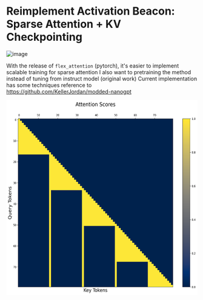# Reimplement Activation Beacon: Sparse Attention + KV Checkpointing

<img width="582" height="275" alt="image" src="https://github.com/user-attachments/assets/19949705-d1e8-4cc7-9974-8944a66e2b77" />

With the release of `flex_attention` (pytorch), it's easier to implement scalable training for sparse attention
I also want to pretraining the method instead of tuning from instruct model (original work)
Current implementation has some techniques reference to https://github.com/KellerJordan/modded-nanogpt

<img width="640" height="512" alt="image" src="./attention_scores.png" />